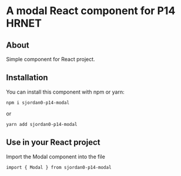 # A modal React component for P14 HRNET

## About

Simple component for React project.

## Installation

You can install this component with npm or yarn:

    npm i sjordan0-p14-modal

or

    yarn add sjordan0-p14-modal


## Use in your React project

Import the Modal component into the file

    import { Modal } from sjordan0-p14-modal